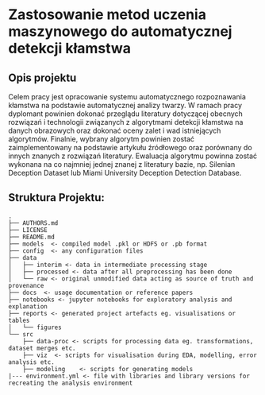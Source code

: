 # Zastosowanie metod uczenia maszynowego do automatycznej detekcji kłamstwa

## Opis projektu

Celem pracy jest opracowanie systemu automatycznego rozpoznawania kłamstwa na podstawie automatycznej analizy twarzy. W ramach pracy dyplomant powinien dokonać przeglądu literatury dotyczącej obecnych rozwiązań i technologii związanych z algorytmami detekcji kłamstwa na danych obrazowych oraz dokonać oceny zalet i wad istniejących algorytmów. Finalnie, wybrany algorytm powinien zostać zaimplementowany na podstawie artykułu źródłowego oraz porównany do innych znanych z rozwiązań literatury. Ewaluacja algorytmu powinna zostać wykonana na co najmniej jednej znanej z literatury bazie, np. Silenian Deception Dataset lub Miami University Deception Detection Database.

## Struktura Projektu:
    .
    ├── AUTHORS.md
    ├── LICENSE
    ├── README.md
    ├── models  <- compiled model .pkl or HDFS or .pb format
    ├── config  <- any configuration files
    ├── data
    │   ├── interim <- data in intermediate processing stage
    │   ├── processed <- data after all preprocessing has been done
    │   └── raw <- original unmodified data acting as source of truth and provenance
    ├── docs  <- usage documentation or reference papers
    ├── notebooks <- jupyter notebooks for exploratory analysis and explanation 
    ├── reports <- generated project artefacts eg. visualisations or tables
    │   └── figures
    └── src
        ├── data-proc <- scripts for processing data eg. transformations, dataset merges etc. 
        ├── viz  <- scripts for visualisation during EDA, modelling, error analysis etc. 
        ├── modeling    <- scripts for generating models
    |--- environment.yml <- file with libraries and library versions for recreating the analysis environment
   
